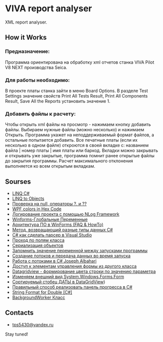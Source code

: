 # VIVA report analyser
XML report analyser.

## How it Works
### Предназначение:
Программа ориентирована на обработку xml отчетов станка VIVA Pilot V8 NEXT производства Seica.
### Для работы необходимо:
В проекте платы станка зайти в меню Board Options. В разделе Test Settings значение свойств Print All Tests Result, Print All Components Result, Save All the Reports установить значение 1.
### Добавить файлы к расчету:
Чтобы открыть xml файлы на просмотр - нажимаем кнопку добавить файлы.
Выбираем нужные файлы (можно несколько) и нажимаем Открыть.
Программа укажет на неподдерживаемый формат файлов, а остальные попытается добавить.
Все печатные платы (если их несколько в одном файле) откроются в своей вкладке
с: названием файла | номер платы | имя платы или баркод.
Вкладки можно закрывать и открывать уже закрытые, программа помнит ранее открытые файлы
до закрытия программы.
Расчет максимального отклонения выполняется ко всем открытым вкладкам.

## Sourses
+ [LINQ C#](https://devkazakov.com/ru/blog/linq-c-sharp/#_Filtering_operators)​
+ [LINQ to Objects](https://professorweb.ru/my/LINQ/base/level1/linq_index.php)​
+ [Проверка на null, операторы ?. и ??](https://metanit.com/sharp/tutorial/3.26.php)​
+ [WPF colors in Hex Code](https://wpfknowledge.blogspot.com/2012/05/note-this-is-not-original-work.html)​
+ [Логирование проекта с помощью NLog Framework](https://itvdn.com/ru/blog/article/logging-project-with-nlog-framework)​
+ [Winforms-Глобальные Переменные](https://askdev.ru/q/c-winforms-globalnye-peremennye-148192/)​
+ [Архитектура ПО в WinForms (FAQ & HowTo)](https://www.cyberforum.ru/windows-forms/thread1558189.html)​
+ [Метод, возвращающий разные типы данных C#](https://ru.stackoverflow.com/questions/457950/%D0%9C%D0%B5%D1%82%D0%BE%D0%B4-%D0%B2%D0%BE%D0%B7%D0%B2%D1%80%D0%B0%D1%89%D0%B0%D1%8E%D1%89%D0%B8%D0%B9-%D1%80%D0%B0%D0%B7%D0%BD%D1%8B%D0%B5-%D1%82%D0%B8%D0%BF%D1%8B-%D0%B4%D0%B0%D0%BD%D0%BD%D1%8B%D1%85-c)​
+ [C# как сделать парсер в Visual Studio](https://forum.orkons.ru/topic/362-c-kak-sdelat-parser-v-visual-studio/)​
+ [Проход по полям класса](https://www.cyberforum.ru/csharp-beginners/thread1661699.html)
+ [Сериализация объектов](https://professorweb.ru/my/csharp/thread_and_files/level4/4_1.php)
+ [Запомнить значение переменной между запусками программы](https://www.cyberforum.ru/csharp-beginners/thread1495318.html)
+ [Создание потоков и передача данных во время запуска](https://docs.microsoft.com/ru-ru/dotnet/standard/threading/creating-threads-and-passing-data-at-start-time)
+ [Работа с потоками в C# Joseph Albahari](https://rsdn.org/article/dotnet/CSThreading1.xml)
+ [Доступ к элементам управления формы из другого класса](https://translated.turbopages.org/proxy_u/en-ru.ru.03125158-63201c60-0aa0d039-74722d776562/https/stackoverflow.com/questions/12983427/accessing-forms-controls-from-another-class)
+ [Datagridview - формирование цвета строки по значению параметра](https://www.cyberforum.ru/windows-forms/thread153589.html)
+ [Изменяем внешний вид System.Windows.Forms.Form](https://coolcode.ru/izmenyaem-vneshniy-vid-system-windows-forms-form/)
+ [Сортируемый стобец ДАТЫ в DataGridView](https://stackoverflow.com/questions/3770857/how-do-i-implement-automatic-sorting-of-datagridview))
+ [Правильный способ реализовать панель прогресса в C#](https://stackoverflow.com/questions/6204749/the-right-way-to-implement-a-progressbar-in-c-sharp)
+ [String Format for Double [C#]](https://www.csharp-examples.net/string-format-double/)
+ [BackgroundWorker Класс](https://learn.microsoft.com/ru-ru/dotnet/api/system.componentmodel.backgroundworker?view=netframework-4.7)
## Contacts

- tps5430@yandex.ru

Stay tuned!
